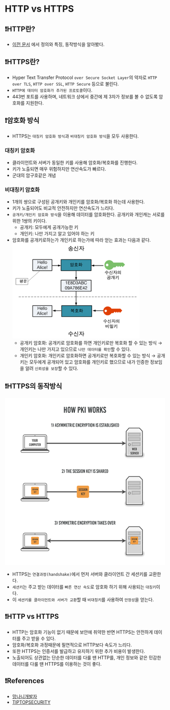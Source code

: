 # HTTP vs HTTPS

## ❗️HTTP란?
* [이전 문서](01.%20HTTP%20프로토콜.md) 에서 정의와 특징, 동작방식을 알아봤다.

## ❗️HTTPS란?
* Hyper Text Transfer Protocol `over Secure Socket Layer`의 약자로 `HTTP over TLS`, `HTTP over SSL`, `HTTP Secure` 등으로 불린다.
* `HTTP에 데이터 암호화가 추가된 프로토콜`이다. 
* 443번 포트를 사용하며, 네트워크 상에서 중간에 제 3자가 정보를 볼 수 없도록 암호화를 지원한다.

## ❗️암호화 방식
* HTTPS는 `대칭키 암호화 방식`과 `비대칭키 암호화 방식`을 모두 사용한다.

### 대칭키 암호화
* 클라이언트와 서버가 동일한 키를 사용해 암호화/복호화를 진행한다.
* 키가 노출되면 매우 위험하지만 연산속도가 빠르다.
* 군대의 암구호같은 개념

### 비대칭키 암호화
* 1개의 쌍으로 구성된 공개키와 개인키를 암호화/복호화 하는데 사용한다.
* 키가 노출되어도 비교적 안전하지만 연산속도가 느리다.
* `공개키/개인키 암호화 방식`을 이용해 데이터를 암호화한다. 공개키와 개인캐는 서로를 위한 1쌍의 키이다.
  * 공개키: 모두에게 공개가능한 키
  * 개인키: 나만 가지고 알고 있어야 하는 키
* 암호화를 공개키로하는가 개인키로 하는가에 따라 얻는 효과는 다음과 같다.
    ![공개키/개인키 암호화](../img/공개키개인키.png)
  * 공개키 암호화: 공개키로 암호화를 하면 개인키로만 복호화 할 수 있는 방식 → 개인키는 나만 가지고 있으므로 `나만 데이터를 확인`할 수 있다.
  * 개인키 암호화: 개인키로 암호화하면 공개키로만 복호화할 수 있는 방식 → 공개키는 모두에게 공개되어 있고 암호화를 개인키로 했으므로 내가 인증한 정보임을 알려 `신뢰성을 보장`할 수 있다.

## ❗️HTTPS의 동작방식
![HTTPS 연결](../img/HTTPS연결.png)
* HTTPS는 `연결과정(handshake)`에서 먼저 서버와 클라이언트 간 세션키를 교환한다.
* `세션키`는 주고 받는 데이터를 `빠른 연산 속도`로 암호화 하기 위해 사용되는 `대칭키`이다.
* 이 `세션키를 클라이언트와 서버가 교환`할 때 `비대칭키`를 사용하여 `안정성`을 얻는다.

## ❗️HTTP vs HTTPS
* HTTP는 암호화 기능이 없기 때문에 보안에 취약한 반면 HTTPS는 안전하게 데이터를 주고 받을 수 있다.
* 암호화/복호화 과정때문에 필연적으로 HTTP보다 속도가 느리다.
* 또한 HTTPS는 인증서를 발급하고 유지하기 위한 추가 비용이 발생한다.
* 노출되어도 상관없는 단순한 데이터를 다룰 땐 HTTP를, 개인 정보와 같은 민감한 데이터를 다룰 땐 HTTPS를 이용하는 것이 좋다.

## ❗️References
* [망나니개발자](https://mangkyu.tistory.com/98)
* [TIPTOPSECURITY](https://tiptopsecurity.com/how-does-https-work-rsa-encryption-explained/)